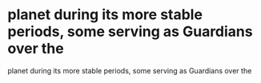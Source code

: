 # planet during its more stable periods, some serving as Guardians over the

planet during its more stable periods, some serving as Guardians over the